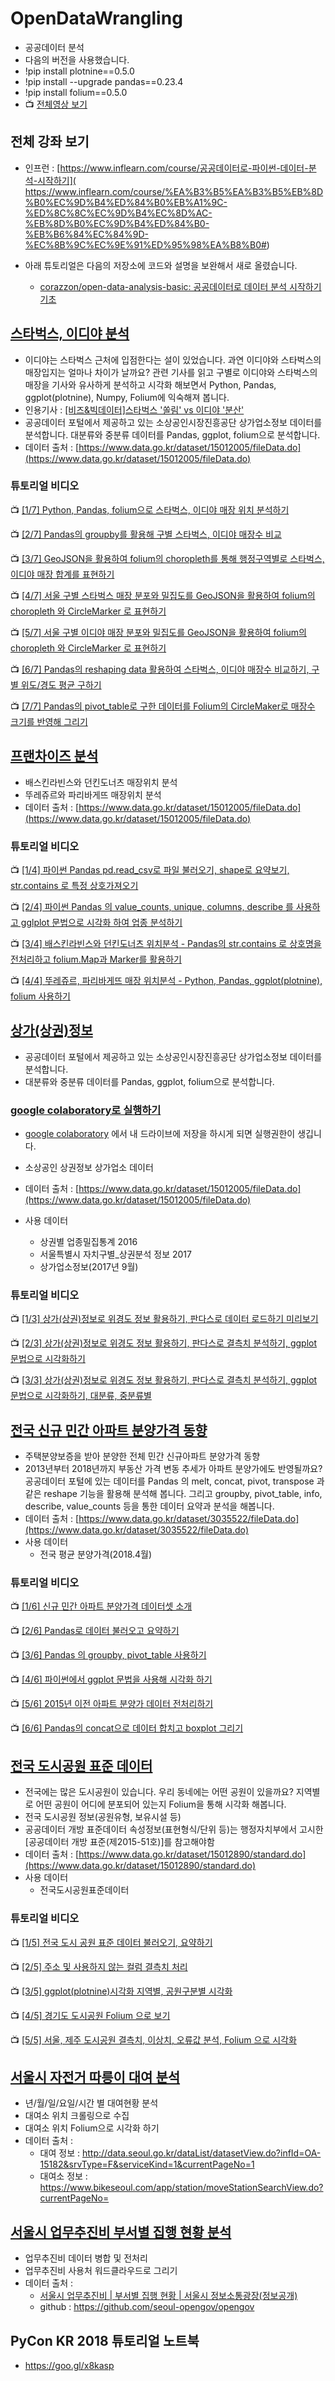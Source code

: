 # OpenDataWrangling
* 공공데이터 분석
* 다음의 버전을 사용했습니다.
* !pip install plotnine==0.5.0
* !pip install --upgrade pandas==0.23.4
* !pip install folium==0.5.0
* :tv: [전체영상 보기](https://goo.gl/TJeiTi)

## 전체 강좌 보기
* 인프런 : [https://www.inflearn.com/course/공공데이터로-파이썬-데이터-분석-시작하기]( https://www.inflearn.com/course/%EA%B3%B5%EA%B3%B5%EB%8D%B0%EC%9D%B4%ED%84%B0%EB%A1%9C-%ED%8C%8C%EC%9D%B4%EC%8D%AC-%EB%8D%B0%EC%9D%B4%ED%84%B0-%EB%B6%84%EC%84%9D-%EC%8B%9C%EC%9E%91%ED%95%98%EA%B8%B0#)

* 아래 튜토리얼은 다음의 저장소에 코드와 설명을 보완해서 새로 올렸습니다.
	* [corazzon/open-data-analysis-basic: 공공데이터로 데이터 분석 시작하기 기초](https://github.com/corazzon/open-data-analysis-basic)

## [스타벅스, 이디야 분석](store_location_by_folium.ipynb)

* 이디야는 스타벅스 근처에 입점한다는 설이 있었습니다. 과연 이디야와 스타벅스의 매장입지는 얼마나 차이가 날까요? 관련 기사를 읽고 구별로 이디야와 스타벅스의 매장을 기사와 유사하게 분석하고 시각화 해보면서 Python, Pandas, ggplot(plotnine), Numpy, Folium에 익숙해져 봅니다.
* 인용기사 : [[비즈&빅데이터]스타벅스 '쏠림' vs 이디야 '분산'](http://news.bizwatch.co.kr/article/consumer/2018/01/19/0015)
* 공공데이터 포털에서 제공하고 있는 소상공인시장진흥공단 상가업소정보 데이터를 분석합니다. 대분류와 중분류 데이터를 Pandas, ggplot, folium으로 분석합니다.
* 데이터 출처 : [https://www.data.go.kr/dataset/15012005/fileData.do](https://www.data.go.kr/dataset/15012005/fileData.do)

### 튜토리얼 비디오

:tv: [[1/7] Python, Pandas, folium으로 스타벅스, 이디야 매장 위치 분석하기](https://youtu.be/PR1WeCdFWvg)

:tv: [[2/7] Pandas의 groupby를 활용해 구별 스타벅스, 이디야 매장수 비교](https://youtu.be/P3Hr_fvN980)

:tv: [[3/7] GeoJSON을 활용하여 folium의 choropleth를 통해 행정구역별로 스타벅스, 이디야 매장 합계를 표현하기](https://youtu.be/3ktnySDNTzw)

:tv: [[4/7] 서울 구별 스타벅스 매장 분포와 밀집도를 GeoJSON을 활용하여 folium의 choropleth 와 CircleMarker 로 표현하기](https://youtu.be/WzIoHvdolas)

:tv: [[5/7] 서울 구별 이디야 매장 분포와 밀집도를 GeoJSON을 활용하여 folium의 choropleth 와 CircleMarker 로 표현하기](https://youtu.be/CyCrWekgQrs)

:tv: [[6/7] Pandas의 reshaping data 활용하여 스타벅스, 이디야 매장수 비교하기, 구별 위도/경도 평균 구하기](https://youtu.be/YKESreqAwlc)

:tv: [[7/7] Pandas의 pivot_table로 구한 데이터를 Folium의 CircleMaker로 매장수 크기를 반영해 그리기](https://youtu.be/IwxbRP3mlTU)



## [프랜차이즈 분석](store_location_by_folium.ipynb)
* 배스킨라빈스와 던킨도너츠 매장위치 분석
* 뚜레쥬르와 파리바게뜨 매장위치 분석
* 데이터 출처 : [https://www.data.go.kr/dataset/15012005/fileData.do](https://www.data.go.kr/dataset/15012005/fileData.do)

### 튜토리얼 비디오

:tv: [[1/4] 파이썬 Pandas pd.read_csv로 파일 불러오기, shape로 요약보기, str.contains 로 특정 상호가져오기](https://youtu.be/sV4tbUUHp7Y)

:tv: [[2/4] 파이썬 Pandas 의 value_counts, unique, columns, describe 를 사용하고 gglplot 문법으로 시각화 하여 업종 분석하기](https://youtu.be/_2TdRCx8Z0k)

:tv: [[3/4] 배스킨라빈스와 던킨도너츠 위치분석 - Pandas의 str.contains 로 상호명을 전처리하고 folium.Map과 Marker를 활용하기](https://youtu.be/9MWrff5Hr2w)

:tv: [[4/4] 뚜레쥬르, 파리바게뜨 매장 위치분석 - Python, Pandas, ggplot(plotnine), folium 사용하기](https://youtu.be/Ffesny9Dajc)



## [상가(상권)정보](commercial_store.ipynb)
* 공공데이터 포털에서 제공하고 있는 소상공인시장진흥공단 상가업소정보 데이터를 분석합니다. 
* 대분류와 중분류 데이터를 Pandas, ggplot, folium으로 분석합니다.

### [google colaboratory로 실행하기](https://goo.gl/uVK672)
* [google colaboratory](https://goo.gl/uVK672) 에서 내 드라이브에 저장을 하시게 되면 실행권한이 생깁니다. 

* 소상공인 상권정보 상가업소 데이터
* 데이터 출처 : [https://www.data.go.kr/dataset/15012005/fileData.do](https://www.data.go.kr/dataset/15012005/fileData.do)
* 사용 데이터 
    * 상권별 업종밀집통계 2016
    * 서울특별시 자치구별_상권분석 정보 2017
    * 상가업소정보(2017년 9월) 

### 튜토리얼 비디오

:tv: [[1/3] 상가(상권)정보로 위경도 정보 활용하기, 판다스로 데이터 로드하기 미리보기](https://youtu.be/jAQp0CpNvKc) 

:tv: [[2/3] 상가(상권)정보로 위경도 정보 활용하기, 판다스로 결측치 분석하기, ggplot 문법으로 시각화하기](https://youtu.be/XF1_4RCRsGA) 

:tv: [[3/3] 상가(상권)정보로 위경도 정보 활용하기, 판다스로 결측치 분석하기, ggplot 문법으로 시각화하기, 대분류, 중분류별](https://youtu.be/xo5UQA38q3M) 

    
    
## [전국 신규 민간 아파트 분양가격 동향](apt_presale_price.ipynb)
* 주택분양보증을 받아 분양한 전체 민간 신규아파트 분양가격 동향
* 2013년부터 2018년까지 부동산 가격 변동 추세가 아파트 분양가에도 반영될까요? 공공데이터 포털에 있는 데이터를 Pandas 의 melt, concat, pivot, transpose 과 같은 reshape 기능을 활용해 분석해 봅니다. 그리고  groupby, pivot_table, info, describe, value_counts 등을 통한 데이터 요약과 분석을 해봅니다.
* 데이터 출처 : [https://www.data.go.kr/dataset/3035522/fileData.do](https://www.data.go.kr/dataset/3035522/fileData.do)
* 사용 데이터 
    * 전국 평균 분양가격(2018.4월) 

### 튜토리얼 비디오

:tv: [[1/6] 신규 민간 아파트 분양가격 데이터셋 소개](https://youtu.be/H6-Y-sipgCk)

:tv: [[2/6] Pandas로 데이터 불러오고 요약하기](https://youtu.be/ddSR4xAjAww)

:tv: [[3/6] Pandas 의 groupby, pivot_table 사용하기](https://youtu.be/NdXmOgTYscU)

:tv: [[4/6] 파이썬에서 ggplot 문법을 사용해 시각화 하기](https://youtu.be/KtVUrw3B8KQ)

:tv: [[5/6] 2015년 이전 아파트 분양가 데이터 전처리하기](https://youtu.be/arxUpioX_d8)

:tv: [[6/6] Pandas의 concat으로 데이터 합치고 boxplot 그리기](https://youtu.be/C0Iyp5QUtxE)
    


## [전국 도시공원 표준 데이터](park.ipynb)
* 전국에는 많은 도시공원이 있습니다. 우리 동네에는 어떤 공원이 있을까요? 지역별로 어떤 공원이 어디에 분포되어 있는지 Folium을 통해 시각화 해봅니다.
* 전국 도시공원 정보(공원유형, 보유시설 등)
* 공공데이터 개방 표준데이터 속성정보(표현형식/단위 등)는 행정자치부에서 고시한 [공공데이터 개방 표준(제2015-51호)]를 참고해야함
* 데이터 출처 : [https://www.data.go.kr/dataset/15012890/standard.do](https://www.data.go.kr/dataset/15012890/standard.do)
* 사용 데이터
    * 전국도시공원표준데이터
    
### 튜토리얼 비디오

:tv: [[1/5] 전국 도시 공원 표준 데이터 불러오기, 요약하기](https://youtu.be/uJ6QO6jLBWA)

:tv: [[2/5] 주소 및 사용하지 않는 컬럼 결측치 처리](https://youtu.be/qbfCXbWMYXY)

:tv: [[3/5] ggplot(plotnine)시각화 지역별, 공원구분별 시각화](https://youtu.be/-SHIBg5DD1c)

:tv: [[4/5] 경기도 도시공원 Folium 으로 보기](https://youtu.be/FzYmL7nWSpc)

:tv: [[5/5] 서울, 제주 도시공원 결측치, 이상치, 오류값 분석, Folium 으로 시각화](https://youtu.be/ijYneK1xkE0)



## [서울시 자전거 따릉이 대여 분석](seoul-bike)
* 년/월/일/요일/시간 별 대여현황 분석
* 대여소 위치 크롤링으로 수집
* 대여소 위치 Folium으로 시각화 하기
* 데이터 출처 : 
	* 대여 정보 : http://data.seoul.go.kr/dataList/datasetView.do?infId=OA-15182&srvType=F&serviceKind=1&currentPageNo=1
	* 대여소 정보 : https://www.bikeseoul.com/app/station/moveStationSearchView.do?currentPageNo=



## [서울시 업무추진비 부서별 집행 현황 분석](seoul-jmt)
* 업무추진비 데이터 병합 및 전처리 
* 업무추진비 사용처 워드클라우드로 그리기 
* 데이터 출처 : 
	* [ 서울시 업무추진비 | 부서별 집행 현황 | 서울시 정보소통광장(정보공개)](http://opengov.seoul.go.kr/expense)
	* github : https://github.com/seoul-opengov/opengov 


## PyCon KR 2018 튜토리얼 노트북
* https://goo.gl/x8kasp
